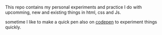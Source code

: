 This repo contains my personal experiments and practice I do with upcomming, new and existing things in html, css and Js.

sometime I like to make a quick pen also on [codepen](https://codepen.io/jaydipjsuvagiya) to experiment things quickly.
